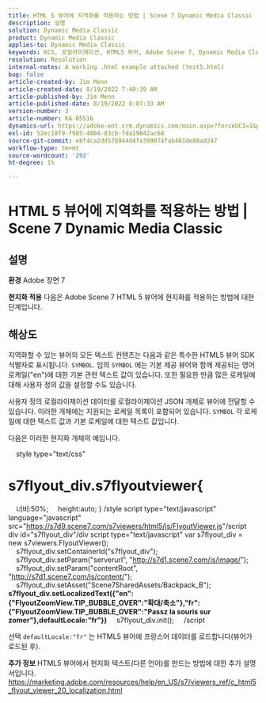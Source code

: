 ```yaml
---
title: HTML 5 뷰어에 지역화를 적용하는 방법 | Scene 7 Dynamic Media Classic
description: 설명
solution: Dynamic Media Classic
product: Dynamic Media Classic
applies-to: Dynamic Media Classic
keywords: KCS, 로컬라이제이션, HTML5 뷰어, Adobe Scene 7, Dynamic Media Classic
resolution: Resolution
internal-notes: A working .html example attached (test5.html)
bug: false
article-created-by: Jim Menn
article-created-date: 8/19/2022 7:40:39 AM
article-published-by: Jim Menn
article-published-date: 8/19/2022 8:07:33 AM
version-number: 3
article-number: KA-05516
dynamics-url: https://adobe-ent.crm.dynamics.com/main.aspx?forceUCI=1&pagetype=entityrecord&etn=knowledgearticle&id=37f9dc35-921f-ed11-b83e-0022480866ad
exl-id: 52ec18f9-f985-4004-83cb-fda19642ac68
source-git-commit: e8f4ca2dd578944d4fe399074fab461de88ad247
workflow-type: tm+mt
source-wordcount: '292'
ht-degree: 1%

---
```


# HTML 5 뷰어에 지역화를 적용하는 방법 | Scene 7 Dynamic Media Classic

## 설명


<b>환경</b>
Adobe 장면 7

<b>현지화 적용</b>
다음은 Adobe Scene 7 HTML 5 뷰어에 현지화를 적용하는 방법에 대한 단계입니다.




## 해상도


지역화할 수 있는 뷰어의 모든 텍스트 컨텐츠는 다음과 같은 특수한 HTML5 뷰어 SDK 식별자로 표시됩니다. `SYMBOL`.
임의 `SYMBOL` 에는 기본 제공 뷰어와 함께 제공되는 영어 로케일(&quot;en&quot;)에 대한 기본 관련 텍스트 값이 있습니다. 또한 필요한 만큼 많은 로케일에 대해 사용자 정의 값을 설정할 수도 있습니다.

사용자 정의 로컬라이제이션 데이터를 로컬라이제이션 JSON 개체로 뷰어에 전달할 수 있습니다.
이러한 개체에는 지원되는 로케일 목록이 포함되어 있습니다. `SYMBOL` 각 로케일에 대한 텍스트 값과 기본 로케일에 대한 텍스트 값입니다.

다음은 이러한 현지화 개체의 예입니다.

    style type=&quot;text/css&quot;
# s7flyout_div.s7flyoutviewer{
    너비:50%;     height:auto; } /style script type=&quot;text/javascript&quot; language=&quot;javascript&quot; src=&quot;<u style="text-decoration:underline">https://s7d9.scene7.com/s7viewers/html5/js/FlyoutViewer.js</u>&quot;/script div id=&quot;s7flyout_div&quot;/div script type=&quot;text/javascript&quot; var s7flyout_div = new s7viewers.FlyoutViewer();     s7flyout_div.setContainerId(&quot;s7flyout_div&quot;);     s7flyout_div.setParam(&quot;serverurl&quot;, &quot;<u style="text-decoration:underline">http://s7d1.scene7.com/is/image/</u>&quot;);     s7flyout_div.setParam(&quot;contentRoot&quot;, &quot;<u style="text-decoration:underline">http://s7d1.scene7.com/is/content/</u>&quot;);     s7flyout_div.setAsset(&quot;Scene7SharedAssets/Backpack_B&quot;);
    <b>s7flyout_div.setLocalizedText({&quot;en&quot;:{&quot;FlyoutZoomView.TIP_BUBBLE_OVER&quot;:&quot;확대/축소&quot;},&quot;fr&quot;:{&quot;FlyoutZoomView.TIP_BUBBLE_OVER&quot;:&quot;Passz la souris sur zomer&quot;},defaultLocale:&quot;fr&quot;})</b>
    s7flyout_div.init();     /script

선택 `defaultLocale:"fr"` 는 HTML5 뷰어에 프랑스어 데이터를 로드합니다(뷰어가 로드된 후).

<b>추가 정보</b>
HTML5 뷰어에서 현지화 텍스트(다른 언어)를 만드는 방법에 대한 추가 설명서입니다. https://marketing.adobe.com/resources/help/en_US/s7/viewers_ref/c_html5_flyout_viewer_20_localization.html
